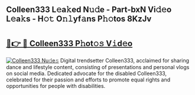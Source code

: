 ## Colleen333 L𝚎a𝚔ed N𝚞𝚍e - Part-bxN Vi𝚍𝚎o L𝚎a𝚔s - H𝚘𝚝 O𝚗𝚕yf𝚊ns P𝚑𝚘tos 8KzJv

# <h2><a href="http://kfdwhu.oniu.top/?m=Colleen333">🔗👉 🔴 Colleen333 P𝚑ot𝚘𝚜 V𝚒d𝚎o</a></h2>

[![Colleen333 Nu𝚍e𝚜](https://i.imgur.com/0qMVB7G.gif)](http://kfdwhu.oniu.top/?m=Colleen333)
Digital trendsetter Colleen333, acclaimed for sharing dance and lifestyle content, consisting of presentations and personal vlogs on social media. Dedicated advocate for the disabled Colleen333, celebrated for their passion and efforts to promote equal rights and opportunities for people with disabilities.  
